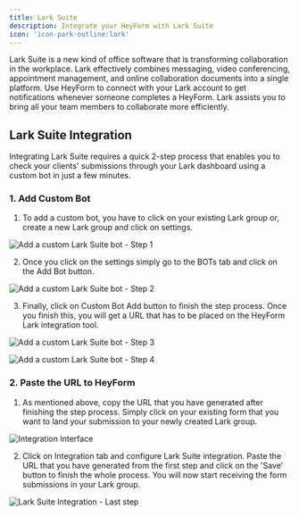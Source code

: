 ```yaml
---
title: Lark Suite
description: Integrate your HeyForm with Lark Suite
icon: 'icon-park-outline:lark'
---
```


Lark Suite is a new kind of office software that is transforming collaboration in the workplace. Lark effectively combines messaging, video conferencing, appointment management, and online collaboration documents into a single platform. Use HeyForm to connect with your Lark account to get notifications whenever someone completes a HeyForm. Lark assists you to bring all your team members to collaborate more efficiently.

## Lark Suite Integration

Integrating Lark Suite requires a quick 2-step process that enables you to check your clients' submissions through your Lark dashboard using a custom bot in just a few minutes.

### 1. Add Custom Bot

1. To add a custom bot, you have to click on your existing Lark group or, create a new Lark group and click on settings.

<img
  src="https://heyform.b-cdn.net/images/integrations/lark-suite/add-custom-bot.png"
  alt="Add a custom Lark Suite bot - Step 1"
/>

2. Once you click on the settings simply go to the BOTs tab and click on the Add Bot button.

<img
  src="https://heyform.b-cdn.net/images/integrations/lark-suite/add-custom-bot-2.png"
  alt="Add a custom Lark Suite bot - Step 2"
/>

3. Finally, click on Custom Bot Add button to finish the step process. Once you finish this, you will get a URL that has to be placed on the HeyForm Lark integration tool.

<img
  src="https://heyform.b-cdn.net/images/integrations/lark-suite/add-custom-bot-3.png"
  alt="Add a custom Lark Suite bot - Step 3"
/>

<img
  src="https://heyform.b-cdn.net/images/integrations/lark-suite/add-custom-bot-4.png"
  alt="Add a custom Lark Suite bot - Step 4"
/>

### 2. Paste the URL to HeyForm

1. As mentioned above, copy the URL that you have generated after finishing the step process. Simply click on your existing form that you want to land your submission to your newly created Lark group.

<img
  src="https://heyform.b-cdn.net/images/integrations/integration-list.png"
  alt="Integration Interface"
/>

2. Click on Integration tab and configure Lark Suite integration. Paste the URL that you have generated from the first step and click on the 'Save' button to finish the whole process. You will now start receiving the form submissions in your Lark group.


<img
  src="https://heyform.b-cdn.net/images/integrations/lark-suite/lark-config.png"
  alt="Lark Suite Integration - Last step"
/>